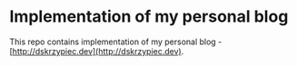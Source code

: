 # Implementation of my personal blog

This repo contains implementation of my personal blog - 
[http://dskrzypiec.dev](http://dskrzypiec.dev).

